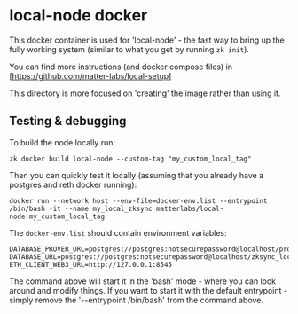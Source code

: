 # local-node docker

This docker container is used for 'local-node' - the fast way to bring up the fully working system (similar to what you get by running `zk init`).

You can find more instructions (and docker compose files) in [https://github.com/matter-labs/local-setup]

This directory is more focused on 'creating' the image rather than using it.

## Testing & debugging

To build the node locally run:


```shell
zk docker build local-node --custom-tag "my_custom_local_tag"
```

Then you can quickly test it locally (assuming that you already have a postgres and reth docker running):

```shell
docker run --network host --env-file=docker-env.list --entrypoint /bin/bash -it --name my_local_zksync matterlabs/local-node:my_custom_local_tag
```

The `docker-env.list` should contain environment variables:

```
DATABASE_PROVER_URL=postgres://postgres:notsecurepassword@localhost/prover_local
DATABASE_URL=postgres://postgres:notsecurepassword@localhost/zksync_local
ETH_CLIENT_WEB3_URL=http://127.0.0.1:8545
```

The command above will start it in the 'bash' mode - where you can look around and modify things.
If you want to start it with the default entrypoint - simply remove the '--entrypoint /bin/bash' from the command above.

